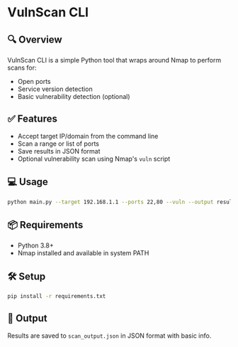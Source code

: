 
# VulnScan CLI

## 🔍 Overview
VulnScan CLI is a simple Python tool that wraps around Nmap to perform scans for:
- Open ports
- Service version detection
- Basic vulnerability detection (optional)

## ✅ Features
- Accept target IP/domain from the command line
- Scan a range or list of ports
- Save results in JSON format
- Optional vulnerability scan using Nmap's `vuln` script

## 💻 Usage
```bash
python main.py --target 192.168.1.1 --ports 22,80 --vuln --output result.json
```

## 📦 Requirements
- Python 3.8+
- Nmap installed and available in system PATH

## 🛠 Setup
```bash
pip install -r requirements.txt
```

## 📁 Output
Results are saved to `scan_output.json` in JSON format with basic info.
